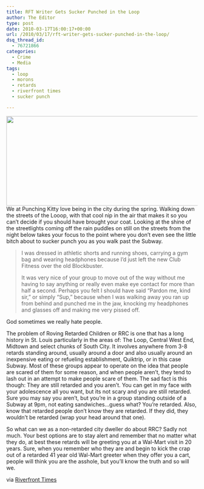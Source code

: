 ```yaml
---
title: RFT Writer Gets Sucker Punched in the Loop
author: The Editor
type: post
date: 2010-03-17T16:00:17+00:00
url: /2010/03/17/rft-writer-gets-sucker-punched-in-the-loop/
dsq_thread_id:
  - 76721866
categories:
  - Crime
  - Media
tags:
  - loop
  - morons
  - retards
  - riverfront times
  - sucker punch

---
```

[<img class="aligncenter size-full wp-image-3607" title="roving_retarded_children" src="http://punchingkitty.com/wp-content/uploads/2010/03/roving_retarded_children.jpg" alt="" width="600" height="236" srcset="http://media.punchingkitty.com/wordpress/2010/03/roving_retarded_children.jpg 600w, http://media.punchingkitty.com/wordpress/2010/03/roving_retarded_children-300x118.jpg 300w" sizes="(max-width: 600px) 100vw, 600px" />][1]We at Punching Kitty love being in the city during the spring. Walking down the streets of the Looop, with that cool nip in the air that makes it so you can&#8217;t decide if you should have brought your coat. Looking at the shine of the streetlights coming off the rain puddles on still on the streets from the night below takes your focus to the point where you don&#8217;t even see the little bitch about to sucker punch you as you walk past the Subway.

> I was dressed in athletic shorts and running shoes, carrying a gym bag and wearing headphones because I&#8217;d just left the new Club Fitness over the old Blockbuster.
> 
> It was very nice of your group to move out of the way without me having to say anything or really even make eye contact for more than half a second. Perhaps you felt I should have said &#8220;Pardon me, kind sir,&#8221; or simply &#8220;Sup,&#8221; because when I was walking away you ran up from behind and punched me in the jaw, knocking my headphones and glasses off and making me very pissed off.

God sometimes we really hate people.

The problem of Roving Retarded Children or RRC is one that has a long history in St. Louis particularly in the areas of: The Loop, Central West End, Midtown and select chunks of South City. It involves anywhere from 3-8 retards standing around, usually around a door and also usually around an inexpensive eating or refueling establishment, Quiktrip, or in this case Subway. Most of these groups appear to operate on the idea that people are scared of them for some reason, and when people aren&#8217;t, they tend to lash out in an attempt to make people scare of them. The sad fact is this though: They are still retarded and you aren&#8217;t. You can get in my face with your adolescence all you want, but its not scary and you are still retarded. Sure you may say you aren&#8217;t, but you&#8217;re in a group standing outside of a Subway at 9pm, not eating sandwiches&#8230;guess what? You&#8217;re retarded. Also, know that retarded people don&#8217;t know they are retarded. If they did, they wouldn&#8217;t be retarded (wrap your head around that one).

So what can we as a non-retarded city dweller do about RRC? Sadly not much. Your best options are to stay alert and remember that no matter what they do, at best these retards will be greeting you at a Wal-Mart visit in 20 years. Sure, when you remember who they are and begin to kick the crap out of a retarded 41 year old Wal-Mart greeter when they offer you a cart, people will think you are the asshole, but you&#8217;ll know the truth and so will we.

via <a href="http://blogs.riverfronttimes.com/dailyrft/2010/03/to_the_kid_who_punched_me_in_the_face_yesterday_delmar_loop.php" target="_blank">Riverfront Times</a>

 [1]: http://punchingkitty.com/wp-content/uploads/2010/03/roving_retarded_children.jpg